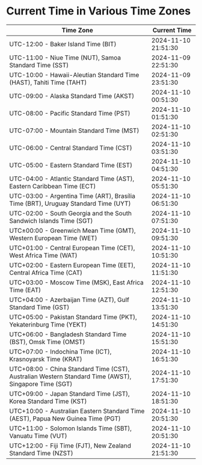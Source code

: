 # Current Time in Various Time Zones

| Time Zone | Current Time |
|-----------|--------------|
| UTC-12:00 - Baker Island Time (BIT) | 2024-11-10 21:51:30 |
| UTC-11:00 - Niue Time (NUT), Samoa Standard Time (SST) | 2024-11-09 22:51:30 |
| UTC-10:00 - Hawaii-Aleutian Standard Time (HAST), Tahiti Time (TAHT) | 2024-11-09 23:51:30 |
| UTC-09:00 - Alaska Standard Time (AKST) | 2024-11-10 00:51:30 |
| UTC-08:00 - Pacific Standard Time (PST) | 2024-11-10 01:51:30 |
| UTC-07:00 - Mountain Standard Time (MST) | 2024-11-10 02:51:30 |
| UTC-06:00 - Central Standard Time (CST) | 2024-11-10 03:51:30 |
| UTC-05:00 - Eastern Standard Time (EST) | 2024-11-10 04:51:30 |
| UTC-04:00 - Atlantic Standard Time (AST), Eastern Caribbean Time (ECT) | 2024-11-10 05:51:30 |
| UTC-03:00 - Argentina Time (ART), Brasília Time (BRT), Uruguay Standard Time (UYT) | 2024-11-10 06:51:30 |
| UTC-02:00 - South Georgia and the South Sandwich Islands Time (SGT) | 2024-11-10 07:51:30 |
| UTC±00:00 - Greenwich Mean Time (GMT), Western European Time (WET) | 2024-11-10 09:51:30 |
| UTC+01:00 - Central European Time (CET), West Africa Time (WAT) | 2024-11-10 10:51:30 |
| UTC+02:00 - Eastern European Time (EET), Central Africa Time (CAT) | 2024-11-10 11:51:30 |
| UTC+03:00 - Moscow Time (MSK), East Africa Time (EAT) | 2024-11-10 12:51:30 |
| UTC+04:00 - Azerbaijan Time (AZT), Gulf Standard Time (GST) | 2024-11-10 13:51:30 |
| UTC+05:00 - Pakistan Standard Time (PKT), Yekaterinburg Time (YEKT) | 2024-11-10 14:51:30 |
| UTC+06:00 - Bangladesh Standard Time (BST), Omsk Time (OMST) | 2024-11-10 15:51:30 |
| UTC+07:00 - Indochina Time (ICT), Krasnoyarsk Time (KRAT) | 2024-11-10 16:51:30 |
| UTC+08:00 - China Standard Time (CST), Australian Western Standard Time (AWST), Singapore Time (SGT) | 2024-11-10 17:51:30 |
| UTC+09:00 - Japan Standard Time (JST), Korea Standard Time (KST) | 2024-11-10 18:51:30 |
| UTC+10:00 - Australian Eastern Standard Time (AEST), Papua New Guinea Time (PGT) | 2024-11-10 20:51:30 |
| UTC+11:00 - Solomon Islands Time (SBT), Vanuatu Time (VUT) | 2024-11-10 20:51:30 |
| UTC+12:00 - Fiji Time (FJT), New Zealand Standard Time (NZST) | 2024-11-10 21:51:30 |
